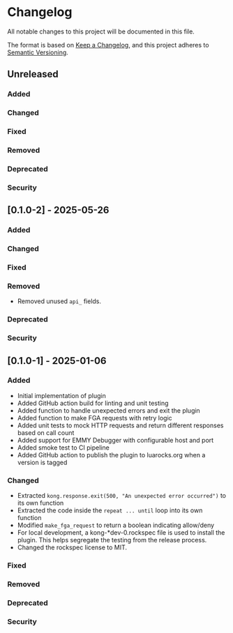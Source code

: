 # Changelog

All notable changes to this project will be documented in this file.

The format is based on [Keep a Changelog](https://keepachangelog.com/en/1.1.0/),
and this project adheres to [Semantic Versioning](https://semver.org/spec/v2.0.0.html).

## Unreleased

### Added

### Changed

### Fixed

### Removed

### Deprecated

### Security

## [0.1.0-2] - 2025-05-26

### Added

### Changed

### Fixed

### Removed

- Removed unused `api_` fields.

### Deprecated

### Security

## [0.1.0-1] - 2025-01-06

### Added

- Initial implementation of plugin
- Added GitHub action build for linting and unit testing
- Added function to handle unexpected errors and exit the plugin
- Added function to make FGA requests with retry logic
- Added unit tests to mock HTTP requests and return different responses based on call count
- Added support for EMMY Debugger with configurable host and port
- Added smoke test to CI pipeline
- Added GitHub action to publish the plugin to luarocks.org when a version is tagged

### Changed

- Extracted `kong.response.exit(500, "An unexpected error occurred")` to its own function
- Extracted the code inside the `repeat ... until` loop into its own function
- Modified `make_fga_request` to return a boolean indicating allow/deny
- For local development, a kong-\*dev-0.rockspec file is used to install the plugin. This helps segregate
  the testing from the release process.
- Changed the rockspec license to MIT.

### Fixed

### Removed

### Deprecated

### Security
